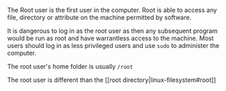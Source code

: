 The Root user is the first user in the computer. Root is able to access any file, directory or attribute on the machine permitted by software.

It is dangerous to log in as the root user as then any subsequent program would be run as root and  have warrantless access to the machine. Most users should log in as less privileged users and use `sudo` to administer the computer.

The root user's home folder is usually `/root`

The root user is different than the [[root directory|linux-filesystem#root]]